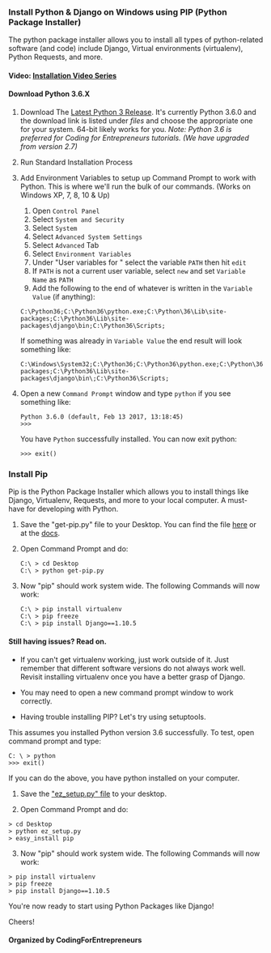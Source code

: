 ### Install Python & Django on Windows using PIP (Python Package Installer)
The python package installer allows you to install all types of python-related software (and code) include Django, Virtual environments (virtualenv), Python Requests, and more.

#### Video: [Installation Video Series](https://codingforentrepreneurs.com/projects/start-with-windows/)

#### Download Python 3.6.X
1. Download The [Latest Python 3 Release](https://www.python.org/downloads/release/python-360/). It's currently Python 3.6.0 and the download link is listed under *files* and choose the appropriate one for your system. 64-bit likely works for you. *Note: Python 3.6 is preferred for Coding for Entrepreneurs tutorials. (We have upgraded from version 2.7)*
2. Run Standard Installation Process
3. Add Environment Variables to setup up Command Prompt to work with Python. This is where we'll run the bulk of our commands. (Works on Windows XP, 7, 8, 10 & Up)
 	1. Open `Control Panel`
 	2. Select `System and Security`
 	3. Select `System` 
 	4. Select `Advanced System Settings`
 	5. Select `Advanced` Tab
 	6. Select `Environment Variables`
 	7. Under "User variables for <username>" select the variable `PATH` then hit `edit`
 	8. If `PATH` is not a current user variable, select `new` and set `Variable Name` as `PATH`
 	9. Add the following to the end of whatever is written in the `Variable Value` (if anything):
	```
	C:\Python36;C:\Python36\python.exe;C:\Python\36\Lib\site-packages;C:\Python36\Lib\site-packages\django\bin;C:\Python36\Scripts;
	```
	If something was already in `Variable Value` the end result will look something like:
	```
	C:\Windows\System32;C:\Python36;C:\Python36\python.exe;C:\Python\36\Lib\site-packages;C:\Python36\Lib\site-packages\django\bin\;C:\Python36\Scripts;
	```

4. Open a new `Command Prompt` window and type `python` if you see something like:
	```
	Python 3.6.0 (default, Feb 13 2017, 13:18:45)
	>>> 
	``` 

	You have `Python` successfully installed. You can now exit python:

	```
	>>> exit()
	```

### Install Pip
Pip is the Python Package Installer which allows you to install things like Django, Virtualenv, Requests, and more to your local computer. A must-have for developing with Python.

1. Save the "get-pip.py" file to your Desktop. You can find the file [here](https://bootstrap.pypa.io/get-pip.py) or at the [docs](http://pip.readthedocs.org/).
2. Open Command Prompt and do:
	```
	C:\ > cd Desktop
	C:\ > python get-pip.py
	```

3. Now "pip" should work system wide. The following Commands will now work:
	```
	C:\ > pip install virtualenv
	C:\ > pip freeze
	C:\ > pip install Django==1.10.5
	```



#### Still having issues? Read on.

- If you can't get virtualenv working, just work outside of it. Just remember that different software versions do not always work well. Revisit installing virtualenv once you have a better grasp of Django.

- You may need to open a new command prompt window to work correctly.

- Having trouble installing PIP? Let's try using setuptools. 

This assumes you installed Python version 3.6 successfully. To test, open command prompt and type:

```
C: \ > python	 
>>> exit() 
```

If you can do the above, you have python installed on your computer. 


1. Save the ["ez_setup.py" file](https://bootstrap.pypa.io/ez_setup.py) to your desktop. 

2. Open Command Prompt and do:
```
> cd Desktop
> python ez_setup.py
> easy_install pip
```

3. Now "pip" should work system wide. The following Commands will now work:
```
> pip install virtualenv
> pip freeze
> pip install Django==1.10.5
```


You're now ready to start using Python Packages like Django!



Cheers!


#### Organized by CodingForEntrepreneurs
